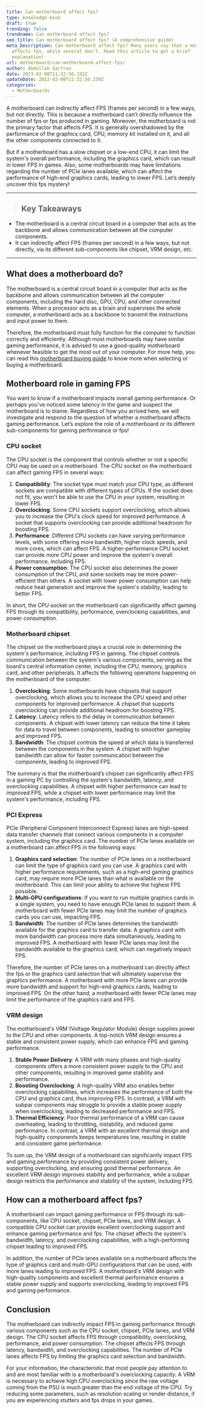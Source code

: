 ```yaml
---
title: Can motherboard affect fps?
type: knowledge-base
draft: true
trending: false
trendname: Can motherboard affect fps?
seo_title: Can motherboard affect fps? (A comprehensive guide)
meta_Description: Can motherboard affect fps? Many users say that a motherboard
  affects fps, while several don’t. Read this article to get a brief
  explanation!
url: motherboard/can-motherboard-affect-fps/
author: Abdullah Sarfraz
date: 2023-02-08T11:32:56.192Z
updateDate: 2023-02-08T11:32:56.230Z
categories:
  - Motherboards
---
```

A motherboard can indirectly affect FPS (frames per second) in a few ways, but not directly. This is because a motherboard can’t directly influence the number of fps or fps produced in gaming. Moreover, the motherboard is not the primary factor that affects FPS. It is generally overshadowed by the performance of the graphics card, CPU, memory kit installed on it, and all the other components connected to it.

But if a motherboard has a slow chipset or a low-end CPU, it can limit the system's overall performance, including the graphics card, which can result in lower FPS in games. Also, some motherboards may have limitations regarding the number of PCIe lanes available, which can affect the performance of high-end graphics cards, leading to lower FPS. Let’s deeply uncover this fps mystery!

- - -

> ## Key Takeaways

* The motherboard is a central circuit board in a computer that acts as the backbone and allows communication between all the computer components.
* It can indirectly affect FPS (frames per second) in a few ways, but not directly, via its different sub-components like chipset, VRM design, etc.

- - -

## What does a motherboard do?

The motherboard is a central circuit board in a computer that acts as the backbone and allows communication between all the computer components, including the hard disc, GPU, CPU, and other connected elements. When a processor acts as a brain and supervises the whole computer, a motherboard acts as a backbone to transmit the instructions and input power to them.

Therefore, the motherboard must fully function for the computer to function correctly and efficiently. Although most motherboards may have similar gaming performance, it is advised to use a good-quality motherboard whenever feasible to get the most out of your computer. For more help, you can read this [motherboard buying guide](https://pcideaz.com/motherboards/how-to-choose-motherboard/) to know more when selecting or buying a motherboard.

## Motherboard role in gaming FPS

You want to know if a motherboard impacts overall gaming performance. Or perhaps you've noticed some latency in the game and suspect the motherboard is to blame. Regardless of how you arrived here, we will investigate and respond to the question of whether a motherboard affects gaming performance. Let’s explore the role of a motherboard or its different sub-components for gaming performance or fps!

### CPU socket

The CPU socket is the component that controls whether or not a specific CPU may be used on a motherboard. The CPU socket on the motherboard can affect gaming FPS in several ways:

1. **Compatibility**: The socket type must match your CPU type, as different sockets are compatible with different types of CPUs. If the socket does not fit, you won't be able to use the CPU in your system, resulting in lower FPS.
2. **Overclocking**: Some CPU sockets support overclocking, which allows you to increase the CPU's clock speed for improved performance. A socket that supports overclocking can provide additional headroom for boosting FPS.
3. **Performance**: Different CPU sockets can have varying performance levels, with some offering more bandwidth, higher clock speeds, and more cores, which can affect FPS. A higher-performance CPU socket can provide more CPU power and improve the system's overall performance, including FPS.
4. **Power consumption**: The CPU socket also determines the power consumption of the CPU, and some sockets may be more power-efficient than others. A socket with lower power consumption can help reduce heat generation and improve the system's stability, leading to better FPS.

In short, the CPU socket on the motherboard can significantly affect gaming FPS through its compatibility, performance, overclocking capabilities, and power consumption.

### Motherboard chipset

The chipset on the motherboard plays a crucial role in determining the system's performance, including FPS in gaming. The chipset controls communication between the system's various components, serving as the board's central information center, including the CPU, memory, graphics card, and other peripherals. It affects the following operations happening on the motherboard of the computer:

1. **Overclocking**: Some motherboards have chipsets that support overclocking, which allows you to increase the CPU speed and other components for improved performance. A chipset that supports overclocking can provide additional headroom for boosting FPS.
2. **Latency**: Latency refers to the delay in communication between components. A chipset with lower latency can reduce the time it takes for data to travel between components, leading to smoother gameplay and improved FPS.
3. **Bandwidth**: The chipset controls the speed at which data is transferred between the components in the system. A chipset with higher bandwidth can allow for faster communication between the components, leading to improved FPS.

The summary is that the motherboard’s chipset can significantly affect FPS in a gaming PC by controlling the system's bandwidth, latency, and overclocking capabilities. A chipset with higher performance can lead to improved FPS, while a chipset with lower performance may limit the system's performance, including FPS.

### PCI Express

PCIe (Peripheral Component Interconnect Express) lanes are high-speed data transfer channels that connect various components in a computer system, including the graphics card. The number of PCIe lanes available on a motherboard can affect FPS in the following ways:

1. **Graphics card selection**: The number of PCIe lanes on a motherboard can limit the type of graphics card you can use. A graphics card with higher performance requirements, such as a high-end gaming graphics card, may require more PCIe lanes than what is available on the motherboard. This can limit your ability to achieve the highest FPS possible.
2. **Multi-GPU configurations**: If you want to run multiple graphics cards in a single system, you need to have enough PCIe lanes to support them. A motherboard with fewer PCIe lanes may limit the number of graphics cards you can use, impacting FPS.
3. **Bandwidth**: The number of PCIe lanes determines the bandwidth available for the graphics card to transfer data. A graphics card with more bandwidth can process more data simultaneously, leading to improved FPS. A motherboard with fewer PCIe lanes may limit the bandwidth available to the graphics card, which can negatively impact FPS.

Therefore, the number of PCIe lanes on a motherboard can directly affect the fps or the graphics card selection that will ultimately supervise the graphics performance. A motherboard with more PCIe lanes can provide more bandwidth and support for high-end graphics cards, leading to improved FPS. On the other hand, a motherboard with fewer PCIe lanes may limit the performance of the graphics card and FPS.

### VRM design

The motherboard's VRM (Voltage Regulator Module) design supplies power to the CPU and other components. A top-notch VRM design ensures a stable and consistent power supply, which can enhance FPS and gaming performance.

1. **Stable Power Delivery**: A VRM with many phases and high-quality components offers a more consistent power supply to the CPU and other components, resulting in improved game stability and performance.
2. **Boosting Overclocking**: A high-quality VRM also enables better overclocking capabilities, which increases the performance of both the CPU and graphics card, thus improving FPS. In contrast, a VRM with subpar components may struggle to provide a stable power supply when overclocking, leading to decreased performance and FPS.
3. **Thermal Efficiency**: Poor thermal performance of a VRM can cause overheating, leading to throttling, instability, and reduced game performance. In contrast, a VRM with an excellent thermal design and high-quality components keeps temperatures low, resulting in stable and consistent game performance.

To sum up, the VRM design of a motherboard can significantly impact FPS and gaming performance by providing consistent power delivery, supporting overclocking, and ensuring good thermal performance. An excellent VRM design improves stability and performance, while a subpar design restricts the performance and stability of the system, including FPS.

## How can a motherboard affect fps?

A motherboard can impact gaming performance or FPS through its sub-components, like CPU socket, chipset, PCIe lanes, and VRM design. A compatible CPU socket can provide excellent overclocking support and enhance gaming performance and fps. The chipset affects the system's bandwidth, latency, and overclocking capabilities, with a high-performing chipset leading to improved FPS.

In addition, the number of PCIe lanes available on a motherboard affects the type of graphics card and multi-GPU configurations that can be used, with more lanes leading to improved FPS. A motherboard's VRM design with high-quality components and excellent thermal performance ensures a stable power supply and supports overclocking, leading to improved FPS and gaming performance.

## Conclusion

The motherboard can indirectly impact FPS in gaming performance through various components such as the CPU socket, chipset, PCIe lanes, and VRM design. The CPU socket affects FPS through compatibility, overclocking, performance, and power consumption. The chipset affects FPS through latency, bandwidth, and overclocking capabilities. The number of PCIe lanes affects FPS by limiting the graphics card selection and bandwidth.

For your information, the characteristic that most people pay attention to and are most familiar with is a motherboard's overclocking capacity. A VRM is necessary to achieve high CPU overclocking since the raw voltage coming from the PSU is much greater than the end voltage of the CPU. Try reducing some parameters, such as resolution scaling or render distance, if you are experiencing stutters and fps drops in your games.
